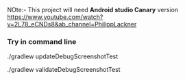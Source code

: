 NOte:- This project will need **Android studio Canary** version
https://www.youtube.com/watch?v=2L78_eCNDs8&ab_channel=PhilippLackner

### Try in command line 

./gradlew updateDebugScreenshotTest

./gradlew validateDebugScreenshotTest

